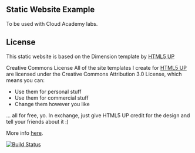 Static Website Example
----------------------

To be used with Cloud Academy labs.


License
----------------------

This static website is based on the Dimension template by [HTML5 UP](https://html5up.net/)

Creative Commons License
All of the site templates I create for [HTML5 UP](https://html5up.net/) are licensed under the Creative Commons Attribution 3.0 License, which means you can:
 - Use them for personal stuff
 - Use them for commercial stuff
 - Change them however you like


... all for free, yo. In exchange, just give HTML5 UP credit for the design and tell your friends about it :)

More info [here](https://html5up.net/license).


[![Build Status](http://100.26.254.121:8080/buildStatus/icon?job=static-website-example&build=6)](http://100.26.254.121:8080/job/static-website-example/6/)
